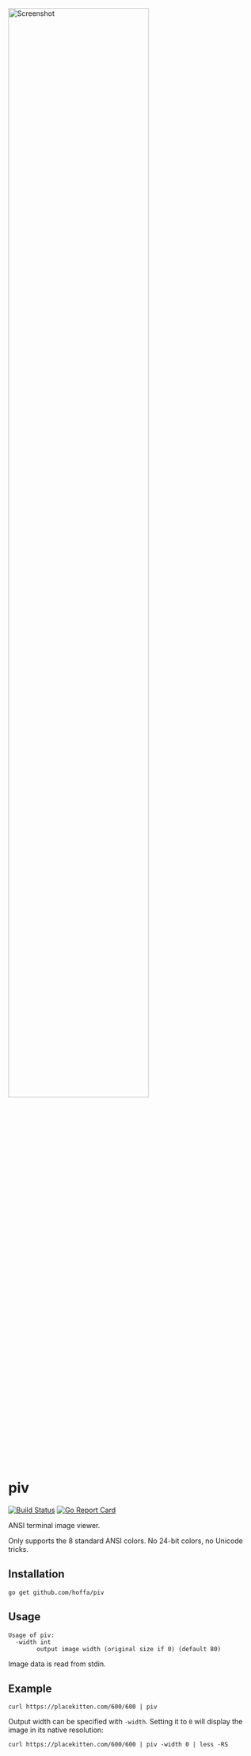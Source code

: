 <img src="https://i.imgur.com/Jp9nccS.png" alt="Screenshot" width="75%" />

# piv

[![Build Status](https://travis-ci.com/hoffa/piv.svg?branch=master)](https://travis-ci.com/hoffa/piv)
[![Go Report Card](https://goreportcard.com/badge/github.com/hoffa/piv)](https://goreportcard.com/report/github.com/hoffa/piv)

ANSI terminal image viewer.

Only supports the 8 standard ANSI colors. No 24-bit colors, no Unicode tricks.

## Installation

```shell
go get github.com/hoffa/piv
```

## Usage

```
Usage of piv:
  -width int
    	output image width (original size if 0) (default 80)
```

Image data is read from stdin.

## Example

```shell
curl https://placekitten.com/600/600 | piv
```

Output width can be specified with `-width`. Setting it to `0` will display the image in its native resolution:

```shell
curl https://placekitten.com/600/600 | piv -width 0 | less -RS
```
